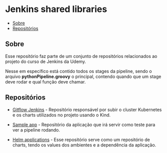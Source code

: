 # Jenkins shared libraries

- [Sobre](#sobre)
- [Repositórios](#repositórios)

## Sobre
Esse repositório faz parte de um conjunto de repositórios relacionados ao projeto do curso de Jenkins da Udemy.

Nesse em específico está contido todos os stages da pipeline, sendo o arquivo **pythonPipeline.groovy** o principal, contendo quando que um stage deve rodar e qual função deve chamar.

## Repositórios

- [Gitflow Jenkins](https://github.com/gcostacoelho/gitflow-jenkins) - Repositório responsável por subir o cluster Kubernetes e os charts utilizados no projeto usando o Kind.

- [Sample app](https://github.com/gcostacoelho/sample-app-flask) - Repositório da aplicação que irá servir como teste para ver a pipeline rodando.

- [Helm applications](https://github.com/gcostacoelho/helm-applications) - Esse repositório serve como um repositório de charts, tendo os values dos ambientes e a dependência da aplicação.